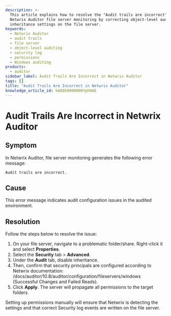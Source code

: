```yaml
---
description: >-
  This article explains how to resolve the "Audit trails are incorrect" error in
  Netwrix Auditor file server monitoring by correcting object-level auditing and
  inheritance settings on the file server.
keywords:
  - Netwrix Auditor
  - audit trails
  - file server
  - object-level auditing
  - security log
  - permissions
  - Windows auditing
products:
  - auditor
sidebar_label: Audit Trails Are Incorrect in Netwrix Auditor
tags: []
title: "Audit Trails Are Incorrect in Netwrix Auditor"
knowledge_article_id: kA0Qk0000000YphKAE
---
```


# Audit Trails Are Incorrect in Netwrix Auditor

## Symptom

In Netwrix Auditor, file server monitoring generates the following error message:

```text
Audit trails are incorrect.
```

## Cause

This error message indicates audit configuration issues in the audited environment.

## Resolution

Follow the steps below to resolve the issue:

1. On your file server, navigate to a problematic folder/share. Right-click it and select **Properties**.
2. Select the **Security** tab > **Advanced**.
3. Under the **Audit** tab, disable inheritance.
4. Then, confirm that security principals are configured according to Netwrix documentation: /docs/auditor/10.8/auditor/configuration/fileservers/windows (Successful Changes and Failed Reads).
5. Click **Apply**. The server will propagate all permissions to the target folders.

Setting up permissions manually will ensure that Netwrix is detecting the settings and that correct Security log events are written on the file server.

